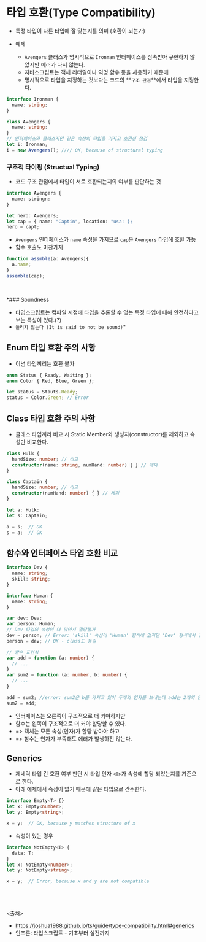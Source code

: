 # 타입 호환(Type Compatibility)
- 특정 타입이 다른 타입에 잘 맞는지를 의미 (호환이 되는가)

- 예제
  - `Avengers` 클래스가 명시적으로 `Ironman` 인터페이스를 상속받아 구현하지 않았지만 에러가 나지 않는다.
  - 자바스크립트는 객체 리터럴이나 익명 함수 등을 사용하기 때문에 
  - 명시적으로 타입을 지정하는 것보다는 코드의 **`구조 관점`**에서 타입을 지정한다.
```ts
interface Ironman {
  name: string;
}

class Avengers {
  name: string;
}
// 인터페이스와 클래스지만 같은 속성의 타입을 가지고 호환성 점검
let i: Ironman;
i = new Avengers(); //// OK, because of structural typing
```

### 구조적 타이핑 (Structual Typing)
- 코드 구조 관점에서 타입이 서로 호환되는지의 여부를 판단하는 것
```ts
interface Avengers {
  name: stringn;
}

let hero: Avengers;
let cap = { name: "Captin", location: "usa: };
hero = capt;
```
- `Avengers` 인터페이스가 `name` 속성을 가지므로 `cap`은 `Avengers` 타입에 호환 가능
- 함수 호출도 마찬가지
```ts
function assmble(a: Avengers){
  a.name;
}
assemble(cap);
```
<br>

*### Soundness
- 타입스크립트는 컴파일 시점에 타입을 추론할 수 없는 특정 타입에 대해 안전하다고 보는 특성이 있다.(?)
- `들리지 않는다 (It is said to not be sound)`*

## Enum 타입 호환 주의 사항
- 이넘 타입끼리는 호환 불가
```ts
enum Status { Ready, Waiting };
enum Color { Red, Blue, Green };

let status = Stauts.Ready;
status = Color.Green; // Error
```

## Class 타입 호환 주의 사항
- 클래스 타입끼리 비교 시 Static Member와 생성자(constructor)를 제외하고 속성만 비교한다.

```ts
class Hulk {
  handSize: number; // 비교 
  constructor(name: string, numHand: number) { } // 제외
}

class Captain {
  handSize: number; // 비교 
  constructor(numHand: number) { } // 제외
}

let a: Hulk;
let s: Captain;

a = s;  // OK
s = a;  // OK
```

## 함수와 인터페이스 타입 호환 비교
```ts
interface Dev {
  name: string;
  skill: string;
}

interface Human {
  name: string;
}

var dev: Dev;
var person: Human;
// Dev 타입의 속성이 더 많아서 할당불가
dev = person; // Error: 'skill' 속성이 'Human' 형식에 없지만 'Dev' 형식에서 필수입니다.
person = dev; // OK - class도 동일

// 함수 표현식
var add = function (a: number) {
  // ...
}
var sum2 = function (a: number, b: number) {
  // ...
}

add = sum2; //error: sum2은 b를 가지고 있어 두개의 인자를 보내는데 add는 2개의 인자를 받을 수 없다.
sum2 = add;
```

- 인터페이스는 오른쪽이 구조적으로 더 커야하지만
- 함수는 왼쪽이 구조적으로 더 커야 할당할 수 있다.
- => 객체는 모든 속성(인자)가 할당 받아야 하고
- => 함수는 인자가 부족해도 에러가 발생하진 않는다.

## Generics
- 제네릭 타입 간 호환 여부 판단 시 타입 인자 `<T>`가 속성에 할당 되었는지를 기준으로 한다.
- 아래 예제에서 속성이 없기 때문에 같은 타입으로 간주한다.
```ts
interface Empty<T> {}
let x: Empty<number>;
let y: Empty<string>;

x = y;  // OK, because y matches structure of x
```

- 속성이 있는 경우
```ts
interface NotEmpty<T> {
  data: T;
}
let x: NotEmpty<number>;
let y: NotEmpty<string>;

x = y;  // Error, because x and y are not compatible
```

<br><br><br>
<출처>
- https://joshua1988.github.io/ts/guide/type-compatibility.html#generics
- 인프론: 타입스크립트 - 기초부터 실전까지

